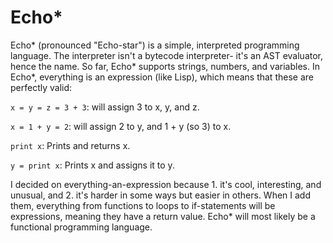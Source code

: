 # Echo*

Echo* (pronounced "Echo-star") is a simple, interpreted programming language. The interpreter isn't a bytecode interpreter- it's an AST evaluator, hence the name. So far, Echo* supports strings, numbers, and variables. In Echo*, everything is an expression (like Lisp), which means that these are perfectly valid:

`x = y = z = 3 + 3`: will assign 3 to x, y, and z.

`x = 1 + y = 2`: will assign 2 to y, and 1 + y (so 3) to x.

`print x`: Prints and returns x.

`y = print x`: Prints x and assigns it to y.

I decided on everything-an-expression because 1. it's cool, interesting, and unusual, and 2. it's harder in some ways but easier in others.
When I add them, everything from functions to loops to if-statements will be expressions, meaning they have a return value. Echo* will most likely be a functional programming language.
